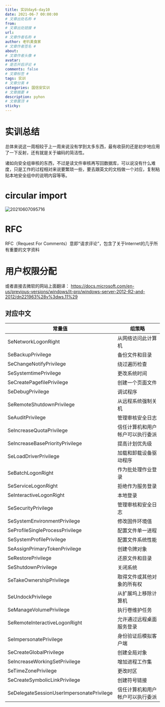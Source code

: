 ```yaml
---
title: 实训day6-day10
date: 2021-06-7 00:00:00
# 文章出处名称 #
from: 
# 文章出处链接 #
url: 
# 文章作者名称 #
author: 老叭美食家
# 文章作者签名 #
about: 
# 文章作者头像 #
avatar: 
# 是否开启评论 #
comments: false
# 文章标签 #
tags: 实训
# 文章分类 #
categories: 国信安实训
# 文章摘要 #
description: pyhon
# 文章置顶 #
sticky: 
---
```



# 实训总结

总体来说这一周相较于上一周来说没有学到太多东西，最有收获的还是初步地应用了一下反射，还有就是关于编码的简洁性。

诸如向安全组审核的东西，不过是读文件审核再写回数据库，可以说没有什么难度，只是工作的过程相对来说要繁琐一些，要去跟英文的文档做一个对应，复制粘贴本地安全组中的说明内容等等。

# circular import

![20210607095716](https://laoba-1304292449.cos.ap-chengdu.myqcloud.com/img/20210607095716.png)

# RFC
RFC（Request For Comments）意即“请求评论”，包含了关于Internet的几乎所有重要的文字资料

# 用户权限分配

或者直接去微软的网站上面翻译：
https://docs.microsoft.com/en-us/previous-versions/windows/it-pro/windows-server-2012-R2-and-2012/dn221963%28v%3dws.11%29

## 对应中文

| 常量值                                    | 组策略                           |
|-------------------------------------------|----------------------------------|
| SeNetworkLogonRight                       | 从网络访问此计算机               |
| SeBackupPrivilege                         | 备份文件和目录                   |
| SeChangeNotifyPrivilege                   | 绕过遍历检查                     |
| SeSystemtimePrivilege                     | 更改系统时间                     |
| SeCreatePagefilePrivilege                 | 创建一个页面文件                 |
| SeDebugPrivilege                          | 调试程序                         |
| SeRemoteShutdownPrivilege                 | 从远程系统强制关机               |
| SeAuditPrivilege                          | 管理审核安全日志                 |
| SeIncreaseQuotaPrivilege                  | 信任计算机和用户帐户可以执行委派 |
| SeIncreaseBasePriorityPrivilege           | 提高计划优先级                   |
| SeLoadDriverPrivilege                     | 加载和卸载设备驱动程序           |
| SeBatchLogonRight                         | 作为批处理作业登录               |
| SeServiceLogonRight                       | 拒绝作为服务登录                 |
| SeInteractiveLogonRight                   | 本地登录                         |
| SeSecurityPrivilege                       | 管理审核和安全日志               |
| SeSystemEnvironmentPrivilege              | 修改固件环境值                   |
| SeProfileSingleProcessPrivilege           | 配置文件单一进程                 |
| SeSystemProfilePrivilege                  | 配置文件系统性能                 |
| SeAssignPrimaryTokenPrivilege             | 创建令牌对象                     |
| SeRestorePrivilege                        | 还原文件和目录                   |
| SeShutdownPrivilege                       | 关闭系统                         |
| SeTakeOwnershipPrivilege                  | 取得文件或其他对象的所有权       |
| SeUndockPrivilege                         | 从扩展坞上移除计算机             |
| SeManageVolumePrivilege                   | 执行卷维护任务                   |
| SeRemoteInteractiveLogonRight             | 允许通过远程桌面服务登录         |
| SeImpersonatePrivilege                    | 身份验证后模拟客户端             |
| SeCreateGlobalPrivilege                   | 创建全局对象                     |
| SeIncreaseWorkingSetPrivilege             | 增加进程工作集                   |
| SeTimeZonePrivilege                       | 更改时区                         |
| SeCreateSymbolicLinkPrivilege             | 创建符号链接                     |
| SeDelegateSessionUserImpersonatePrivilege | 信任计算机和用户帐户可以执行委派 |